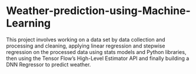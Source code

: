 # Weather-prediction-using-Machine-Learning
This  project  involves working on a data set by data collection and processing and cleaning, applying linear regression and stepwise regression on the processed data using stats models and Python libraries, then using the Tensor Flow’s High-Level Estimator API and finally building a DNN Regressor to predict weather.

